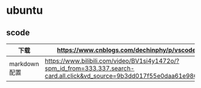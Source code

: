 # ubuntu

## scode
下载|https://www.cnblogs.com/dechinphy/p/vscode-cn.html
---|---
markdown配置|https://www.bilibili.com/video/BV1si4y1472o/?spm_id_from=333.337.search-card.all.click&vd_source=9b3dd017f55e0daa61e986f75c2a9413

